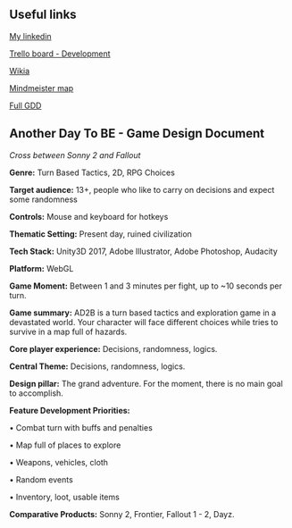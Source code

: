 ## Useful links

[My linkedin](https://www.linkedin.com/in/damiankreick)

[Trello board - Development](https://trello.com/b/F4LrRcHZ/ad2b-development)

[Wikia](http://es.anotherdaytobe.wikia.com/wiki/Wiki_AnotherDayToBe)

[Mindmeister map](https://www.mindmeister.com/1043749988)

[Full GDD](/Documents/Developer%20notes/Game%20Design%20Document.md)

## Another Day To BE - Game Design Document

*Cross between Sonny 2 and Fallout*

**Genre:** Turn Based Tactics, 2D, RPG Choices 

**Target audience:** 13+, people who like to carry on decisions and expect some randomness

**Controls:** Mouse and keyboard for hotkeys

**Thematic Setting:** Present day, ruined civilization

**Tech Stack:** Unity3D 2017, Adobe Illustrator, Adobe Photoshop, Audacity

**Platform:** WebGL

**Game Moment:** Between 1 and 3 minutes per fight, up to ~10 seconds per turn.

**Game summary:** AD2B is a turn based tactics and exploration game in a devastated world. Your character will face different choices while tries to survive in a map full of hazards.

**Core player experience:** Decisions, randomness, logics.

**Central Theme:** Decisions, randomness, logics.

**Design pillar:** The grand adventure. For the moment, there is no main goal to accomplish.

**Feature Development Priorities:**

• Combat turn with buffs and penalties

• Map full of places to explore

• Weapons, vehicles, cloth

• Random events

• Inventory, loot, usable items

**Comparative Products:** Sonny 2, Frontier, Fallout 1 - 2, Dayz.
